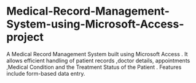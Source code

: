 # Medical-Record-Management-System-using-Microsoft-Access-project
A Medical Record Management System built using Microsoft Access . It allows efficient handling of patient records ,doctor details, appointments ,Medical Condition and the Treatment Status of the Patient . Features include form-based data entry.
